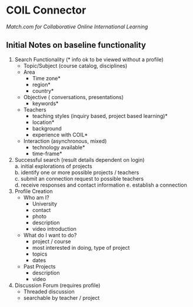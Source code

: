 # COIL Connector
*Match.com for Collaborative Online International Learning*
## Initial Notes on baseline functionality 
1. Search Functionality (* info ok to be viewed without a profile) 
    - Topic/Subject (course catalog, disciplines)
    - Area
        - Time zone*
        - region*
        - country*
    - Objective ( conversations, presentations)
       - keywords*
    - Teachers
       - teaching styles (inquiry based, project based learning)*
       - location*
       - background
       - experience with COIL*
    - Interaction (asynchronous, mixed)
       - technology available*
       - time-frame*
2. Successful search (result details dependent on login)  
    a. initial explorations of projects  
    b. identify one or more possible projects / teachers  
    c. submit an connection request to possible teachers  
    d. receive responses and contact information
    e. establish a connection
3. Profile Creation 
    - Who am I?
      - University
      - contact
      - photo
      - description
      - video introduction
    - What do I want to do?
      - project / course
      -  most interested in doing, type of project
      - topics
      - dates
    - Past Projects
      - description
      - video
4. Discussion Forum (requires profile)
      - Threaded discussion
      - searchable by teacher / project
